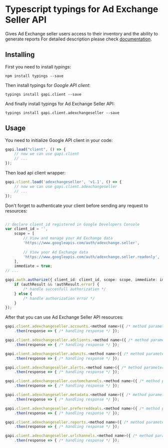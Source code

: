 # Typescript typings for Ad Exchange Seller API
Gives Ad Exchange seller users access to their inventory and the ability to generate reports
For detailed description please check [documentation](https://developers.google.com/ad-exchange/seller-rest/).

## Installing

First you need to install *typings*:
```
npm install typings --save 
```

Then install typings for *Google API client*:
```
typings install gapi.client --save 
```

And finally install typings for Ad Exchange Seller API:
```
typings install gapi.client.adexchangeseller --save 
```

## Usage

You need to initialize Google API client in your code:
```typescript
gapi.load("client", () => { 
    // now we can use gapi.client
    // ... 
});
```

Then load api client wrapper:
```typescript
gapi.client.load('adexchangeseller', 'v1.1', () => {
    // now we can use gapi.client.adexchangeseller
    // ... 
});
```

Don't forget to authenticate your client before sending any request to resources:
```typescript

// declare client_id registered in Google Developers Console
var client_id = '',
    scope = [     
        // View and manage your Ad Exchange data
        'https://www.googleapis.com/auth/adexchange.seller',
    
        // View your Ad Exchange data
        'https://www.googleapis.com/auth/adexchange.seller.readonly',
    ],
    immediate = true;
// ...

gapi.auth.authorize({ client_id: client_id, scope: scope, immediate: immediate }, authResult => {
    if (authResult && !authResult.error) {
        /* handle succesfull authorization */
    } else {
        /* handle authorization error */
    }
});            
```

After that you can use Ad Exchange Seller API resources:

```typescript
gapi.client.adexchangeseller.accounts.<method name>({ /* method parameters */ })
    .then(response => { /* handling response */ });

gapi.client.adexchangeseller.adclients.<method name>({ /* method parameters */ })
    .then(response => { /* handling response */ });

gapi.client.adexchangeseller.adunits.<method name>({ /* method parameters */ })
    .then(response => { /* handling response */ });

gapi.client.adexchangeseller.alerts.<method name>({ /* method parameters */ })
    .then(response => { /* handling response */ });

gapi.client.adexchangeseller.customchannels.<method name>({ /* method parameters */ })
    .then(response => { /* handling response */ });

gapi.client.adexchangeseller.metadata.<method name>({ /* method parameters */ })
    .then(response => { /* handling response */ });

gapi.client.adexchangeseller.preferreddeals.<method name>({ /* method parameters */ })
    .then(response => { /* handling response */ });

gapi.client.adexchangeseller.reports.<method name>({ /* method parameters */ })
    .then(response => { /* handling response */ });

gapi.client.adexchangeseller.urlchannels.<method name>({ /* method parameters */ })
    .then(response => { /* handling response */ });
```